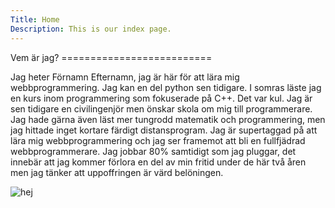 ```yaml
---
Title: Home
Description: This is our index page.
---
```

<div class="index center" markdown="1">
Vem är jag?
==========================

<p class='index center'>
Jag heter Förnamn Efternamn, jag är här för att lära mig webbprogrammering. Jag kan en del python sen tidigare. I somras läste jag en kurs inom programmering som fokuserade på C++. Det var kul. Jag är sen tidigare en civilingenjör men önskar skola om mig till programmerare. Jag hade gärna även läst mer tungrodd matematik och programmering, men jag hittade inget kortare färdigt distansprogram. Jag är supertaggad på att lära mig webbprogrammering och jag ser framemot att bli en fullfjädrad webbprogrammerare. Jag jobbar 80% samtidigt som jag pluggar, det innebär  att jag kommer förlora en del av min fritid under de här två åren men jag tänker att uppoffringen är värd belöningen.</p>
<img src="%assets_url%/img/me_2.png" alt="hej" class="me">
</p>
</div>